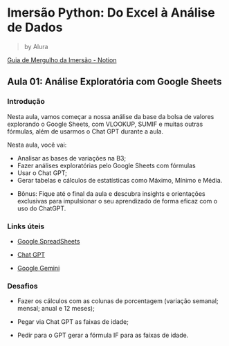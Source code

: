 # Imersão Python: Do Excel à Análise de Dados

> by Alura

[Guia de Mergulho da Imersão - Notion](https://grupoalura.notion.site/Imers-o-Python-Guia-de-Mergulho-ae1e885ff4d9474b8eb4d6bf1a5da26d)

## Aula 01: Análise Exploratória com Google Sheets

### Introdução

Nesta aula, vamos começar a nossa análise da base da bolsa de valores explorando 
o Google Sheets, com VLOOKUP, SUMIF e muitas outras fórmulas, além de usarmos o 
Chat GPT durante a aula.

Nesta aula, você vai:

- Analisar as bases de variações na B3;
- Fazer análises exploratórias pelo Google Sheets com fórmulas
- Usar o Chat GPT;
- Gerar tabelas e cálculos de estatísticas como Máximo, Mínimo e Média.

* Bônus: Fique até o final da aula e descubra insights e orientações exclusivas 
para impulsionar o seu aprendizado de forma eficaz com o uso do ChatGPT.

### Links úteis

- [Google SpreadSheets](https://docs.google.com/spreadsheets/u/0/)

- [Chat GPT](https://chat.openai.com/)

- [Google Gemini](https://gemini.google.com)

### Desafios

- Fazer os cálculos com as colunas de porcentagem (variação semanal; mensal; anual e 12 meses);

- Pegar via Chat GPT as faixas de idade;

- Pedir para o GPT gerar a fórmula IF para as faixas de idade.
